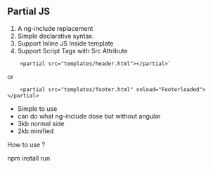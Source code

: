 Partial JS
----------

 1. A ng-include replacement 
 2. Simple declarative syntax.
 3. Support Inline JS Inside template
 4. Support Script Tags with Src Attribute
  

```
    <partial src="templates/header.html"></partial>`
```
or

```
    <partial src="templates/footer.html" onload="Footerloaded"></partial>
```

 - Simple to use 
 - can do what ng-include dose but without angular
 - 3kb normal side 
 - 2kb minified


 How to use ?

 npm install 
 run 
